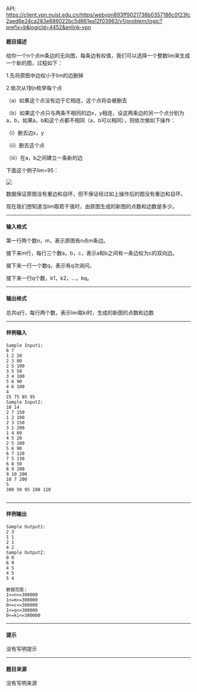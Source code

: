 API: https://client.vpn.nuist.edu.cn/https/webvpn893ff9021738b0357186c0f23fc2aed6e24ca283e886022bc5d861ea12f03963/v1/problem/logic?prefix=b&logicId=4452&enlink-vpn

#### 题目描述

给你一个n个点m条边的无向图，每条边有权值，我们可以选择一个整数lim来生成一个新的图，过程如下： 

1.先将原图中边权小于lim的边删掉 

2.依次从1到n枚举每个点 

（a）如果这个点没有边于它相连，这个点将会被删去 

（b）如果这个点只与两条不相同的边x，y相连，设这两条边的另一个点分别为a，b，如果a，b和这个点都不相同（a，b可以相同），则依次做如下操作： 

（i）删去边x，y 

（ii）删去这个点 

（iii）在a，b之间建立一条新的边 

下面这个例子lim=95： 

![](../file/4452_0.png)

数据保证原图没有重边和自环，但不保证经过如上操作后的图没有重边和自环。 

现在我们想知道当lim取若干值时，由原图生成的新图的点数和边数是多少。 

---

#### 输入格式

第一行两个数n，m，表示原图有n点m条边。 

接下来m行，每行三个数a，b，c，表示a和b之间有一条边权为c的双向边。 

接下来一行一个数q，表示有q次询问。 

接下来一行q个数，k1，k2，...，kq。 

---

#### 输出格式

总共q行，每行两个数，表示lim取ki时，生成的新图的点数和边数 

---

#### 样例输入
```
Sample Input1: 
6 7 
1 2 20 
2 3 80 
2 5 100 
3 5 50 
3 4 100 
5 6 90 
4 6 100 
4 
25 75 85 95 
Sample Input2: 
10 14 
2 7 150 
1 2 100 
2 3 150 
3 1 200 
1 4 60 
4 5 20 
2 5 100 
5 6 90 
6 7 120 
7 5 130 
6 8 50 
8 9 200 
9 10 200 
10 7 200 
5 
300 50 95 100 110 


```

---

#### 样例输出
```
Sample Output1: 
2 3 
1 1 
2 1 
4 2 
Sample Output2: 
0 0 
6 9 
4 5 
4 5 
5 4 

数据范围： 
1<=n<=300000 
1<=m<=300000 
0<=c<=300000 
1<=q<=300000 
0<=ki<=300000 
```

---

#### 提示

没有写明提示

---

#### 题目来源

没有写明来源